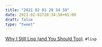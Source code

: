 ```yaml
---
title: "2021 02 01 20 34 58"
date: 2021-02-01T20:34:58+01:00
draft: false
type: "tweet"
---
```

[Why I Still Lisp (and You Should Too)](https://medium.com/better-programming/why-i-still-lisp-and-you-should-too-18a2ae36bd8). `#lisp`
